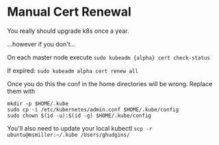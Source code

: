 # Manual Cert Renewal

You really should upgrade k8s once a year. 

...however if you don't...

On each master node execute
`sudo kubeadm {alpha} cert check-status`

If expired:
`sudo kubeadm alpha cert renew all`

Once you do this the conf in the home directories will be wrong. Replace them with 

```
mkdir -p $HOME/.kube
sudo cp -i /etc/kubernetes/admin.conf $HOME/.kube/config
sudo chown $(id -u):$(id -g) $HOME/.kube/config
```

You'll also need to update your local kubectl 
`scp -r ubuntu@msmiller:~/.kube /Users/ghudgins/`

